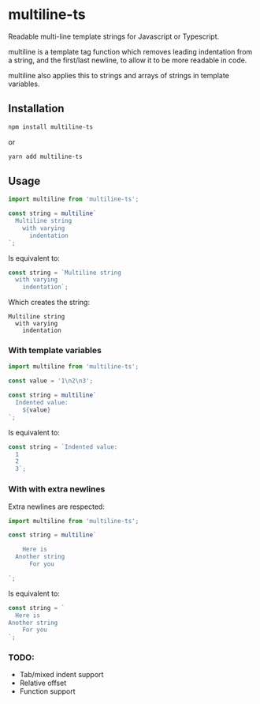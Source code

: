 # multiline-ts

Readable multi-line template strings for Javascript or Typescript.

multiline is a template tag function which removes leading indentation from a string, and the first/last newline, to allow it to be more readable in code.

multiline also applies this to strings and arrays of strings in template variables.

## Installation

```bash
npm install multiline-ts
```
or
```bash
yarn add multiline-ts
```

## Usage

```js
import multiline from 'multiline-ts';

const string = multiline`
  Multiline string
    with varying
      indentation
`;
```

Is equivalent to:

```js
const string = `Multiline string
  with varying
    indentation`;
```

Which creates the string:

```
Multiline string
  with varying
    indentation
```

### With template variables

```js
import multiline from 'multiline-ts';

const value = '1\n2\n3';

const string = multiline`
  Indented value:
    ${value}
`;
```

Is equivalent to:

```js
const string = `Indented value:
  1
  2
  3`;
```

### With with extra newlines

Extra newlines are respected:

```js
import multiline from 'multiline-ts';

const string = multiline`

    Here is
  Another string
      For you

`;
```

Is equivalent to:

```js
const string = `
  Here is
Another string
    For you
`;
```

### TODO:

- Tab/mixed indent support
- Relative offset
- Function support

